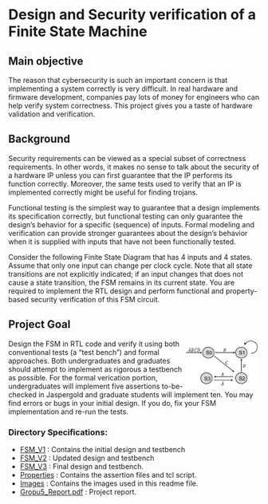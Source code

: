 # Design and Security verification of a Finite State Machine
## Main objective 
The reason that cybersecurity is such an important concern is that implementing a system correctly is very
difficult. In real hardware and firmware development, companies pay lots of money for engineers who can help verify system
correctness. This project gives you a taste of hardware validation and verification.
## Background 
Security requirements can be viewed as a special subset of correctness requirements. In other words, it makes
no sense to talk about the security of a hardware IP unless you can first guarantee that the IP performs its function correctly.
Moreover, the same tests used to verify that an IP is implemented correctly might be useful for finding trojans.

Functional testing is the simplest way to guarantee that a design implements its specification correctly, but functional testing
can only guarantee the design’s behavior for a specific (sequence) of inputs. Formal modeling and verification can provide
stronger guarantees about the design’s behavior when it is supplied with inputs that have not been functionally tested.

Consider the following Finite State Diagram that has 4 inputs and 4 states. Assume that only one input can change per clock
cycle. Note that all state transitions are not explicitly indicated; if an input changes that does not cause a state transition, the
FSM remains in its current state. You are required to implement the RTL design and perform functional and property-based
security verification of this FSM circuit.

## Project Goal 
  <img align = "right" src="Images/FSM.png" width="30%" height="auto"/>

Design the FSM in RTL code and verify it using both conventional tests (a “test bench”) and formal approaches.
Both undergraduates and graduates should attempt to implement as rigorous a testbench as possible. For the formal verication
portion, undergraduates will implement five assertions to-be-checked in Jaspergold and graduate students will implement ten.
You may find errors or bugs in your initial design. If you do, fix your FSM implementation and re-run the tests.


### Directory Specifications:

- [FSM_V1](FSM_V1) : Contains the initial design and testbench
- [FSM_V2](FSM_V2) : Updated design and testbench
- [FSM_V3](FSM_V3) : Final design and testbench.
- [Properties](properties) : Contains the assertion files and tcl script.
- [Images](Images) : Contains the images used in this readme file.
- [Gropu5_Report.pdf](Gropu5_Report.pdf) : Project report.
